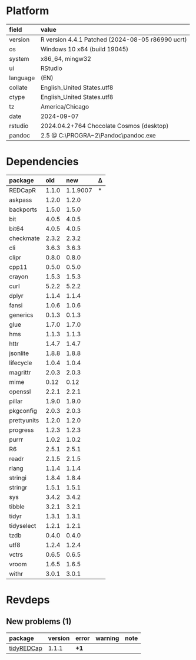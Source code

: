 # Platform

|field    |value                                            |
|:--------|:------------------------------------------------|
|version  |R version 4.4.1 Patched (2024-08-05 r86990 ucrt) |
|os       |Windows 10 x64 (build 19045)                     |
|system   |x86_64, mingw32                                  |
|ui       |RStudio                                          |
|language |(EN)                                             |
|collate  |English_United States.utf8                       |
|ctype    |English_United States.utf8                       |
|tz       |America/Chicago                                  |
|date     |2024-09-07                                       |
|rstudio  |2024.04.2+764 Chocolate Cosmos (desktop)         |
|pandoc   |2.5 @ C:\PROGRA~2\Pandoc\pandoc.exe              |

# Dependencies

|package     |old   |new      |Δ  |
|:-----------|:-----|:--------|:--|
|REDCapR     |1.1.0 |1.1.9007 |*  |
|askpass     |1.2.0 |1.2.0    |   |
|backports   |1.5.0 |1.5.0    |   |
|bit         |4.0.5 |4.0.5    |   |
|bit64       |4.0.5 |4.0.5    |   |
|checkmate   |2.3.2 |2.3.2    |   |
|cli         |3.6.3 |3.6.3    |   |
|clipr       |0.8.0 |0.8.0    |   |
|cpp11       |0.5.0 |0.5.0    |   |
|crayon      |1.5.3 |1.5.3    |   |
|curl        |5.2.2 |5.2.2    |   |
|dplyr       |1.1.4 |1.1.4    |   |
|fansi       |1.0.6 |1.0.6    |   |
|generics    |0.1.3 |0.1.3    |   |
|glue        |1.7.0 |1.7.0    |   |
|hms         |1.1.3 |1.1.3    |   |
|httr        |1.4.7 |1.4.7    |   |
|jsonlite    |1.8.8 |1.8.8    |   |
|lifecycle   |1.0.4 |1.0.4    |   |
|magrittr    |2.0.3 |2.0.3    |   |
|mime        |0.12  |0.12     |   |
|openssl     |2.2.1 |2.2.1    |   |
|pillar      |1.9.0 |1.9.0    |   |
|pkgconfig   |2.0.3 |2.0.3    |   |
|prettyunits |1.2.0 |1.2.0    |   |
|progress    |1.2.3 |1.2.3    |   |
|purrr       |1.0.2 |1.0.2    |   |
|R6          |2.5.1 |2.5.1    |   |
|readr       |2.1.5 |2.1.5    |   |
|rlang       |1.1.4 |1.1.4    |   |
|stringi     |1.8.4 |1.8.4    |   |
|stringr     |1.5.1 |1.5.1    |   |
|sys         |3.4.2 |3.4.2    |   |
|tibble      |3.2.1 |3.2.1    |   |
|tidyr       |1.3.1 |1.3.1    |   |
|tidyselect  |1.2.1 |1.2.1    |   |
|tzdb        |0.4.0 |0.4.0    |   |
|utf8        |1.2.4 |1.2.4    |   |
|vctrs       |0.6.5 |0.6.5    |   |
|vroom       |1.6.5 |1.6.5    |   |
|withr       |3.0.1 |3.0.1    |   |

# Revdeps

## New problems (1)

|package    |version |error  |warning |note |
|:----------|:-------|:------|:-------|:----|
|[tidyREDCap](problems.md#tidyredcap)|1.1.1   |__+1__ |        |     |

